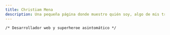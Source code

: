 ```yaml
---
title: Christiam Mena
description: Una pequeña página donde muestro quién soy, algo de mis trabajos y escribo un poco sobre todo.
---
```


``/* Desarrollador web y superheroe asintomático */``
